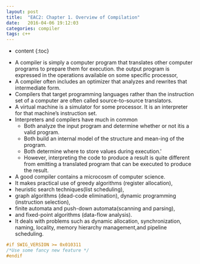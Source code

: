 ```yaml
---
layout: post
title:  "EAC2: Chapter 1. Overview of Compilation"
date:   2016-04-06 19:12:03
categories: compiler
tags: c++
---
```


* content
{:toc}

 - A compiler is simply a computer program that translates other computer programs to prepare them for execution.
the output program is expressed in the operations available on some specific processor,
 - A compiler often includes an optimizer that analyzes and rewrites that intermediate form.
 - Compilers that target programming languages rather than the instruction set of a computer are 
 often called source-to-source translators.
 - A virtual machine is a simulator for some processor. It is an interpreter for that machine’s instruction set.
 - Interpreters and compilers have much in common
   - Both analyze the input program and determine whether or not itis a valid program. 
   - Both build an internal model of the structure and mean-ing of the program. 
   - Both determine where to store values during execution.'
   - However, interpreting the code to produce a result is quite different from emitting a translated program 
   that can be executed to produce the result.
 - A good compiler contains a microcosm of computer science. 
  - It makes practical use of greedy algorithms (register allocation), 
  - heuristic search techniques(list scheduling), 
  - graph algorithms (dead-code elimination), dynamic programming (instruction selection), 
  - finite automata and push-down automata(scanning and parsing), 
  - and fixed-point algorithms (data-flow analysis).
  - It deals with problems such as dynamic allocation, synchronization, naming, 
    locality, memory hierarchy management,and pipeline scheduling.

```c++
#if SWIG_VERSION >= 0x010311
/*Use some fancy new feature */
#endif
```




